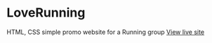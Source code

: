 # LoveRunning
HTML, CSS simple promo website for a Running group
[View live site](https://jhodgkins.github.io/LoveRunning/)